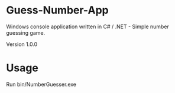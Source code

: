 # Guess-Number-App
Windows console application written in C# / .NET - Simple number guessing game. 

Version
1.0.0

# Usage
Run bin/NumberGuesser.exe

